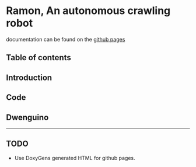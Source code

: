 # Ramon, An autonomous crawling robot

documentation can be found on the [github pages](https://jonasvdd.github.io/Ramon/)

## Table of contents

## Introduction 

## Code

## Dwenguino


---

## TODO

* Use DoxyGens generated HTML for github pages. 